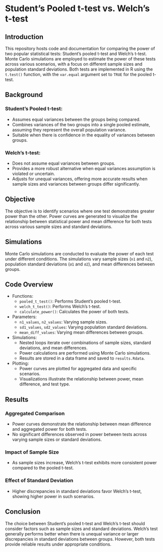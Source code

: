 # Student’s Pooled t-test vs. Welch’s t-test

## Introduction

This repository hosts code and documentation for comparing the power of two popular statistical tests: Student’s pooled t-test and Welch’s t-test. Monte Carlo simulations are employed to estimate the power of these tests across various scenarios, with a focus on different sample sizes and population standard deviations. Both tests are implemented in R using the `t.test()` function, with the `var.equal` argument set to `TRUE` for the pooled t-test.

## Background

### Student’s Pooled t-test:
- Assumes equal variances between the groups being compared.
- Combines variances of the two groups into a single pooled estimate, assuming they represent the overall population variance.
- Suitable when there is confidence in the equality of variances between groups.

### Welch’s t-test:
- Does not assume equal variances between groups.
- Provides a more robust alternative when equal variances assumption is violated or uncertain.
- Adjusts for unequal variances, offering more accurate results when sample sizes and variances between groups differ significantly.

## Objective

The objective is to identify scenarios where one test demonstrates greater power than the other. Power curves are generated to visualize the relationship between statistical power and mean difference for both tests across various sample sizes and standard deviations.

## Simulations

Monte Carlo simulations are conducted to evaluate the power of each test under different conditions. The simulations vary sample sizes (`n1` and `n2`), population standard deviations (`σ1` and `σ2`), and mean differences between groups.

## Code Overview

- Functions:
  - `pooled_t_test()`: Performs Student’s pooled t-test.
  - `welch_t_test()`: Performs Welch’s t-test.
  - `calculate_power()`: Calculates the power of both tests.
- Parameters:
  - `n1_values`, `n2_values`: Varying sample sizes.
  - `sd1_values`, `sd2_values`: Varying population standard deviations.
  - `mean_diff_values`: Varying mean differences between groups.
- Simulations:
  - Nested loops iterate over combinations of sample sizes, standard deviations, and mean differences.
  - Power calculations are performed using Monte Carlo simulations.
  - Results are stored in a data frame and saved to `results.Rdata`.
- Plotting:
  - Power curves are plotted for aggregated data and specific scenarios.
  - Visualizations illustrate the relationship between power, mean difference, and test type.

## Results

### Aggregated Comparison
- Power curves demonstrate the relationship between mean difference and aggregated power for both tests.
- No significant differences observed in power between tests across varying sample sizes or standard deviations.

### Impact of Sample Size
- As sample sizes increase, Welch’s t-test exhibits more consistent power compared to the pooled t-test.

### Effect of Standard Deviation
- Higher discrepancies in standard deviations favor Welch’s t-test, showing higher power in such scenarios.

## Conclusion

The choice between Student’s pooled t-test and Welch’s t-test should consider factors such as sample sizes and standard deviations. Welch’s test generally performs better when there is unequal variance or larger discrepancies in standard deviations between groups. However, both tests provide reliable results under appropriate conditions.
